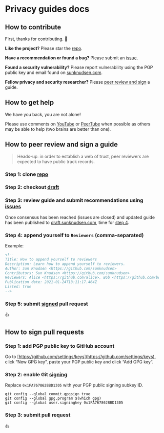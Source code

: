 <!--
Title: Privacy guides docs
Description: Learn how to contribute, get help, peer review and sign the reference material.
Author: Sun Knudsen <https://github.com/sunknudsen>
Publication date: 1970-01-01T00:00:00.000Z
Listed: false
-->

# Privacy guides docs

## How to contribute

First, thanks for contributing. 🙌

**Like the project?** Please star the [repo](https://github.com/sunknudsen/privacy-guides).

**Have a recommendation or found a bug?** Please submit an [issue](https://github.com/sunknudsen/privacy-guides/issues).

**Found a security vulnerability?** Please report vulnerability using the PGP public key and email found on [sunknudsen.com](https://sunknudsen.com/).

**Fellow privacy and security researcher?** Please [peer review and sign](#how-to-peer-review-and-sign-a-guide) a guide.

## How to get help

We have you back, you are not alone!

Please use comments on [YouTube](https://www.youtube.com/sunknudsen) or [PeerTube](https://peertube.sunknudsen.com/video-channels/sunknudsen_channel/videos) when possible as others may be able to help (two brains are better than one).

## How to peer review and sign a guide

> Heads-up: in order to establish a web of trust, peer reviewers are expected to have public track records.

### Step 1: clone [repo](https://github.com/sunknudsen/privacy-guides)

### Step 2: checkout [draft](https://github.com/sunknudsen/privacy-guides/tree/draft)

### Step 3: review guide and submit recommendations using [issues](https://github.com/sunknudsen/privacy-guides/issues)

Once consensus has been reached (issues are closed) and updated guide has been published to [draft.sunknudsen.com](https://draft.sunknudsen.com/), time for [step 4](#step-4-append-yourself-to-reviewers-comma-separated).

### Step 4: append yourself to `Reviewers` (comma-separated)

Example:

```markdown
<!--
Title: How to append yourself to reviewers
Description: Learn how to append yourself to reviewers.
Author: Sun Knudsen <https://github.com/sunknudsen>
Contributors: Sun Knudsen <https://github.com/sunknudsen>
Reviewers: Alice <https://github.com/alice>, Bob <https://github.com/bob>
Publication date: 2021-01-24T13:11:17.464Z
Listed: true
-->
```

### Step 5: submit [signed](#how-to-sign-pull-requests) pull request

👍

## How to sign pull requests

### Step 1: add PGP public key to GitHub account

Go to [https://github.com/settings/keys](https://github.com/settings/keys), click “New GPG key”, paste your PGP public key and click “Add GPG key”.

### Step 2: enable Git [signing](https://git-scm.com/book/en/v2/Git-Tools-Signing-Your-Work)

Replace `0x1FA767862BBD1305` with your PGP public signing subkey ID.

```shell
git config --global commit.gpgsign true
git config --global gpg.program $(which gpg)
git config --global user.signingkey 0x1FA767862BBD1305
```

### Step 3: submit pull request

👍
